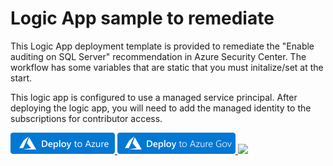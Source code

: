# Logic App sample to remediate

This Logic App deployment template is provided to remediate the "Enable auditing on SQL Server" 
recommendation in Azure Security Center.  The workflow has some variables that are static that
you must initalize/set at the start.

This logic app is configured to use a managed service principal.  After deploying the logic app, you will
need to add the managed identity to the subscriptions for contributor access.

<a href="https://portal.azure.com/#create/Microsoft.Template/uri/https%3A%2F%2Fraw.githubusercontent.com%2FAzure%2FAzure-Security-Center%2Fmaster%2FRemediation%2520scripts%2FEnable%2520auditing%2520for%2520the%2520SQL%2520server%2FLogic%2520App%2Fazuredeploy.json" target="_blank">
    <img src="https://raw.githubusercontent.com/Azure/azure-quickstart-templates/master/1-CONTRIBUTION-GUIDE/images/deploytoazure.png"/>
</a>
<a href="https://portal.azure.us/#create/Microsoft.Template/uri/https%3A%2F%2Fraw.githubusercontent.com%2FAzure%2FAzure-Security-Center%2Fmaster%2FRemediation%2520scripts%2FEnable%2520auditing%2520for%2520the%2520SQL%2520server%2FLogic%2520App%2Fazuredeploy.json" target="_blank">
<img src="https://raw.githubusercontent.com/Azure/azure-quickstart-templates/master/1-CONTRIBUTION-GUIDE/images/deploytoazuregov.png"
</a>
<a href="http://armviz.io/#/?load=https%3A%2F%2Fgithub.com%2FAzure%2FAzure-Security-Center%2Fblob%2Fmaster%2FRemediation%2520scripts%2FEnable%2520auditing%2520for%2520the%2520SQL%2520server%2FLogic%2520App%2Fazuredeploy.json" target="_blank">
    <img src="http://armviz.io/visualizebutton.png"/>
</a>
